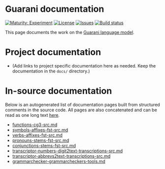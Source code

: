 # Guarani documentation

[![Maturity: Experiment](https://img.shields.io/badge/Maturity-Experiment-black.svg)](https://giellalt.github.io/MaturityClassification.html)
[![License](https://img.shields.io/github/license/giellalt/lang-grn)](https://raw.githubusercontent.com/giellalt/lang-grn/main/LICENSE)
[![Issues](https://img.shields.io/github/issues/giellalt/lang-grn)](https://github.com/giellalt/lang-grn/issues)
[![Build status](https://github.com/giellalt/lang-grn/workflows/Speller%20CI+CD/badge.svg)](https://github.com/giellalt/lang-grn/actions)

This page documents the work on the [Guarani language model](http://github.com/giellalt/lang-grn). 

# Project documentation

* (Add links to project specific documentation here as needed. Keep the documentation in the `docs/` directory.)

# In-source documentation

Below is an autogenerated list of documentation pages built from structured comments in the source code. All pages are also concatenated and can be read as one long text [here](grn.md).
* [functions-cg3-src.md](functions-cg3-src.md)
* [symbols-affixes-fst-src.md](symbols-affixes-fst-src.md)
* [verbs-affixes-fst-src.md](verbs-affixes-fst-src.md)
* [pronouns-stems-fst-src.md](pronouns-stems-fst-src.md)
* [conjunctions-stems-fst-src.md](conjunctions-stems-fst-src.md)
* [transcriptor-numbers-digit2text-transcriptions-src.md](transcriptor-numbers-digit2text-transcriptions-src.md)
* [transcriptor-abbrevs2text-transcriptions-src.md](transcriptor-abbrevs2text-transcriptions-src.md)
* [grammarchecker-grammarcheckers-tools.md](grammarchecker-grammarcheckers-tools.md)
